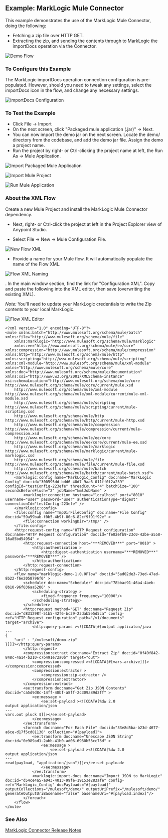 ## Example: MarkLogic Mule Connector ##

This example demonstrates the use of the MarkLogic Mule Connector, doing the following:

* Fetching a zip file over HTTP GET.
* Extracting the zip, and sending the contents through to MarkLogic the importDocs operation via the Connector.

![Demo Flow](../../images/demo-flow.png)

### To Configure this Example ###

The MarkLogic importDocs operation connection configuration is pre-populated.  However, should you need to tweak any settings, select the importDocs icon in the flow, and change any necessary settings.

![importDocs Configuration](../../images/importDocs-config.png)

### To Test the Example ###

* Click File &rarr; Import
* On the next screen, click "Packaged mule application (.jar)" &rarr; Next.
* You can now import the demo jar on the next screen.  Locate the demo/ directory from the codebase, and add the demo jar file. Assign the demo a project name.
* Run the project by right- or Ctrl-clicking the project name at left, the Run As &rarr; Mule Application.

![Import Packaged Mule Application](../../images/import-jar-1.png)

![Import Mule Project](../../images/import-jar-2.png)

![Run Mule Application](../../images/run-as-mule-application.png)

### About the XML Flow ###

Create a new Mule Project and install the MarkLogic Mule Connector dependency.

* Next, right- or Ctrl-click the project at left in the Project Explorer view of Anypoint Studio. 

* Select File &rarr; New &rarr; Mule Configuration File.

![New Flow XML](../../images/flow-xml-new.png)

* Provide a name for your Mule flow.  It will automatically populate the name of the Flow XML.

![Flow XML Naming](../../images/flow-xml-naming.png)

. In the main window section, find the link for "Configuration XML". Copy and paste the following into the XML editor, then save (overwriting the existing XML). 

*Note:* You'll need to update your MarkLogic credentials to write the Zip contents to your local MarkLogic.

![Flow XML Editor](../../images/flow-xml-editor.png)

```
<?xml version="1.0" encoding="UTF-8"?>
<mule xmlns:batch="http://www.mulesoft.org/schema/mule/batch" xmlns:file="http://www.mulesoft.org/schema/mule/file"
    xmlns:marklogic="http://www.mulesoft.org/schema/mule/marklogic"
    xmlns:ee="http://www.mulesoft.org/schema/mule/ee/core" xmlns:compression="http://www.mulesoft.org/schema/mule/compression" xmlns:http="http://www.mulesoft.org/schema/mule/http" xmlns:scripting="http://www.mulesoft.org/schema/mule/scripting" xmlns:xml-module="http://www.mulesoft.org/schema/mule/xml-module" xmlns="http://www.mulesoft.org/schema/mule/core" xmlns:doc="http://www.mulesoft.org/schema/mule/documentation" xmlns:xsi="http://www.w3.org/2001/XMLSchema-instance" xsi:schemaLocation="http://www.mulesoft.org/schema/mule/core http://www.mulesoft.org/schema/mule/core/current/mule.xsd
    http://www.mulesoft.org/schema/mule/xml-module http://www.mulesoft.org/schema/mule/xml-module/current/mule-xml-module.xsd
    http://www.mulesoft.org/schema/mule/scripting http://www.mulesoft.org/schema/mule/scripting/current/mule-scripting.xsd
    http://www.mulesoft.org/schema/mule/http http://www.mulesoft.org/schema/mule/http/current/mule-http.xsd
    http://www.mulesoft.org/schema/mule/compression http://www.mulesoft.org/schema/mule/compression/current/mule-compression.xsd
    http://www.mulesoft.org/schema/mule/ee/core http://www.mulesoft.org/schema/mule/ee/core/current/mule-ee.xsd
    http://www.mulesoft.org/schema/mule/marklogic http://www.mulesoft.org/schema/mule/marklogic/current/mule-marklogic.xsd
    http://www.mulesoft.org/schema/mule/file http://www.mulesoft.org/schema/mule/file/current/mule-file.xsd
    http://www.mulesoft.org/schema/mule/batch http://www.mulesoft.org/schema/mule/batch/current/mule-batch.xsd">
    <marklogic:config name="MarkLogic_Config" doc:name="MarkLogic Config" doc:id="300595dd-bdd6-48d7-9aa6-011ff0f2a239" configId="testConfig-223efe" threadCount="4" batchSize="100" secondsBeforeFlush="2" jobName="kmlJobName" >
        <marklogic:connection hostname="localhost" port="8010" username="user" password="user" authenticationType="digest" connectionId="testConfig-223efe" />
    </marklogic:config>
    <file:config name="TmpDirFileConfig" doc:name="File Config" doc:id="59a59bab-f0b5-4b9f-80c6-82cf9f91f92e" >
        <file:connection workingDir="/tmp/" />
    </file:config>
    <http:request-config name="HTTP_Request_configuration" doc:name="HTTP Request configuration" doc:id="fe02efb9-23c0-42be-a558-16a85bd54954" >
        <http:request-connection host="***REMOVED***" port="8010" >
            <http:authentication >
                <http:digest-authentication username="***REMOVED***" password="***REMOVED***" />
            </http:authentication>
        </http:request-connection>
    </http:request-config>
    <flow name="marklogic-demo-1.0.0Flow" doc:id="5ad02de3-73ed-47ad-8b22-f6e2058796f0" >
        <scheduler doc:name="Scheduler" doc:id="78bbac91-46a4-4aeb-8b10-96f036aa5206" >
            <scheduling-strategy >
                <fixed-frequency frequency="10000"/>
            </scheduling-strategy>
        </scheduler>
        <http:request method="GET" doc:name="Request Zip" doc:id="d831298f-51b5-42f6-bc39-23dab5e5d5ca" config-ref="HTTP_Request_configuration" path="/v1/documents" target="archive">
            <http:query-params ><![CDATA[#[output applicaton/java
---
{
	"uri" : "/mulesoft/demo.zip"
}]]]></http:query-params>
        </http:request>
        <compression:extract doc:name="Extract Zip" doc:id="0f49f842-848c-4a14-b210-c7b491e72a0b" target="out">
            <compression:compressed ><![CDATA[#[vars.archive]]]></compression:compressed>
            <compression:extractor >
                <compression:zip-extractor />
            </compression:extractor>
        </compression:extract>
        <ee:transform doc:name="Get Zip JSON Contents" doc:id="ca5d9d8c-14ff-48bf-a8ff-2c309a89d2ff" >
            <ee:message >
                <ee:set-payload ><![CDATA[%dw 2.0
output application/json
---
vars.out pluck $]]></ee:set-payload>
            </ee:message>
        </ee:transform>
        <foreach doc:name="For Each File" doc:id="33e8d5ba-b23d-4677-a6ce-d17f5cd01136" collection="#[payload]">
            <ee:transform doc:name="Unescape JSON String" doc:id="0e989ad1-2abb-41b0-ad06-6930b53cc73d" >
                <ee:message >
                    <ee:set-payload ><![CDATA[%dw 2.0
output application/json
---
read(payload, "application/json")]]></ee:set-payload>
                </ee:message>
            </ee:transform>
            <marklogic:import-docs doc:name="Import JSON to MarkLogic" doc:id="d54ce4a5-a043-4013-99fe-19153e283afe" config-ref="MarkLogic_Config" docPayloads="#[payload]" outputCollections="/mulesoft/demo/" outputUriPrefix="/mulesoft/demo/" generateOutputUriBasename="false" basenameUri="#[payload.index]"/>
        </foreach>
    </flow>
</mule>
```

### See Also ###

[MarkLogic Connector Release Notes](release-notes)
